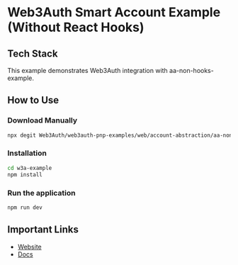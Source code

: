 # Web3Auth Smart Account Example (Without React Hooks)

## Tech Stack

This example demonstrates Web3Auth integration with aa-non-hooks-example.

## How to Use

### Download Manually

```bash
npx degit Web3Auth/web3auth-pnp-examples/web/account-abstraction/aa-non-hooks-example w3a-example
```

### Installation

```bash
cd w3a-example
npm install
```

### Run the application

```bash
npm run dev
```

## Important Links

- [Website](https://web3auth.io)
- [Docs](https://web3auth.io/docs)
